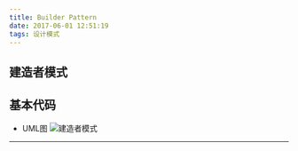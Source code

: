 ```yaml
---
title: Builder Pattern
date: 2017-06-01 12:51:19
tags: 设计模式
---
```

## 建造者模式

## 基本代码
* UML图
![建造者模式](Builder.png)
***
